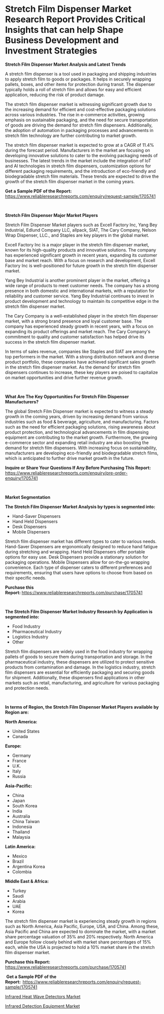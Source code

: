 <p><h1>Stretch Film Dispenser Market Research Report Provides Critical Insights that can help Shape Business Development and Investment Strategies</h1></p><p><strong>Stretch Film Dispenser Market Analysis and Latest Trends</strong></p>
<p><p>A stretch film dispenser is a tool used in packaging and shipping industries to apply stretch film to goods or packages. It helps in securely wrapping pallets, boxes, and other items for protection during transit. The dispenser typically holds a roll of stretch film and allows for easy and efficient application, reducing the risk of product damage.</p><p>The stretch film dispenser market is witnessing significant growth due to the increasing demand for efficient and cost-effective packaging solutions across various industries. The rise in e-commerce activities, growing emphasis on sustainable packaging, and the need for secure transportation of goods are driving the demand for stretch film dispensers. Additionally, the adoption of automation in packaging processes and advancements in stretch film technology are further contributing to market growth.</p><p>The stretch film dispenser market is expected to grow at a CAGR of 11.4% during the forecast period. Manufacturers in the market are focusing on developing innovative solutions to cater to the evolving packaging needs of businesses. The latest trends in the market include the integration of IoT and AI technologies in stretch film dispensers, customization options for different packaging requirements, and the introduction of eco-friendly and biodegradable stretch film materials. These trends are expected to drive the growth of the stretch film dispenser market in the coming years.</p></p>
<p><strong>Get a Sample PDF of the Report:&nbsp;</strong> <a href="https://www.reliableresearchreports.com/enquiry/request-sample/1705741">https://www.reliableresearchreports.com/enquiry/request-sample/1705741</a></p>
<p>&nbsp;</p>
<p><strong>Stretch Film Dispenser Major Market Players</strong></p>
<p><p>Stretch Film Dispenser Market players such as Excell Factory Inc, Yang Bey Industrial, Edlund Company LLC, allpack, SIAT, The Cary Company, Nelson Wrap Dispenser, LLC., and Staples are key players in the global market. </p><p>Excell Factory Inc is a major player in the stretch film dispenser market, known for its high-quality products and innovative solutions. The company has experienced significant growth in recent years, expanding its customer base and market reach. With a focus on research and development, Excell Factory Inc is well-positioned for future growth in the stretch film dispenser market.</p><p>Yang Bey Industrial is another prominent player in the market, offering a wide range of products to meet customer needs. The company has a strong presence in both domestic and international markets, with a reputation for reliability and customer service. Yang Bey Industrial continues to invest in product development and technology to maintain its competitive edge in the stretch film dispenser market.</p><p>The Cary Company is a well-established player in the stretch film dispenser market, with a strong brand presence and loyal customer base. The company has experienced steady growth in recent years, with a focus on expanding its product offerings and market reach. The Cary Company's commitment to quality and customer satisfaction has helped drive its success in the stretch film dispenser market.</p><p>In terms of sales revenue, companies like Staples and SIAT are among the top performers in the market. With a strong distribution network and diverse product portfolio, these companies have achieved significant sales growth in the stretch film dispenser market. As the demand for stretch film dispensers continues to increase, these key players are poised to capitalize on market opportunities and drive further revenue growth.</p></p>
<p>&nbsp;</p>
<p><strong>What Are The Key Opportunities For Stretch Film Dispenser Manufacturers?</strong></p>
<p><p>The global Stretch Film Dispenser market is expected to witness a steady growth in the coming years, driven by increasing demand from various industries such as food & beverage, agriculture, and manufacturing. Factors such as the need for efficient packaging solutions, rising awareness about product protection, and technological advancements in film dispensing equipment are contributing to the market growth. Furthermore, the growing e-commerce sector and expanding retail industry are also boosting the demand for stretch film dispensers. With increasing focus on sustainability, manufacturers are developing eco-friendly and biodegradable stretch films, which is anticipated to further drive market growth in the future.</p></p>
<p><strong>Inquire or Share Your Questions If Any Before Purchasing This Report:</strong> <a href="https://www.reliableresearchreports.com/enquiry/pre-order-enquiry/1705741">https://www.reliableresearchreports.com/enquiry/pre-order-enquiry/1705741</a></p>
<p>&nbsp;</p>
<p><strong>Market Segmentation</strong></p>
<p><strong>The Stretch Film Dispenser Market Analysis by types is segmented into:</strong></p>
<p><ul><li>Hand-Saver Dispensers</li><li>Hand Held Dispensers</li><li>Desk Dispensers</li><li>Mobile Dispensers</li></ul></p>
<p><p>Stretch film dispenser market has different types to cater to various needs. Hand-Saver Dispensers are ergonomically designed to reduce hand fatigue during stretching and wrapping. Hand Held Dispensers offer portable options for easy use. Desk Dispensers provide a stationary solution for packaging operations. Mobile Dispensers allow for on-the-go wrapping convenience. Each type of dispenser caters to different preferences and requirements, ensuring that users have options to choose from based on their specific needs.</p></p>
<p><strong>Purchase this Report:&nbsp;</strong><a href="https://www.reliableresearchreports.com/purchase/1705741">https://www.reliableresearchreports.com/purchase/1705741</a></p>
<p>&nbsp;</p>
<p><strong>The Stretch Film Dispenser Market Industry Research by Application is segmented into:</strong></p>
<p><ul><li>Food Industry</li><li>Pharmaceutical Industry</li><li>Logistics Industry</li><li>Other</li></ul></p>
<p><p>Stretch film dispensers are widely used in the food industry for wrapping pallets of goods to secure them during transportation and storage. In the pharmaceutical industry, these dispensers are utilized to protect sensitive products from contamination and damage. In the logistics industry, stretch film dispensers are essential for efficiently packaging and securing goods for shipment. Additionally, these dispensers find applications in other markets such as retail, manufacturing, and agriculture for various packaging and protection needs.</p></p>
<p>&nbsp;</p>
<p><strong>In terms of Region, the Stretch Film Dispenser Market Players available by Region are:</strong></p>
<p>
    <p> <strong> North America: </strong>
        <ul>
            <li>United States</li>
            <li>Canada</li>
        </ul>
        </p> 
    <p> <strong> Europe: </strong>
        <ul>
            <li>Germany</li>
            <li>France</li>
            <li>U.K.</li>
            <li>Italy</li>
            <li>Russia</li>
        </ul>
        </p> 
    <p> <strong> Asia-Pacific: </strong>
        <ul>
            <li>China</li>
            <li>Japan</li>
            <li>South Korea</li>
            <li>India</li>
            <li>Australia</li>
            <li>China Taiwan</li>
            <li>Indonesia</li>
            <li>Thailand</li>
            <li>Malaysia</li>
        </ul>
        </p> 
    <p> <strong> Latin America: </strong>
        <ul>
            <li>Mexico</li>
            <li>Brazil</li>
            <li>Argentina Korea</li>
            <li>Colombia</li>
        </ul>
        </p> 
    <p> <strong> Middle East & Africa: </strong>
        <ul>
            <li>Turkey</li>
            <li>Saudi</li>
            <li>Arabia</li>
            <li>UAE</li>
            <li>Korea</li>
        </ul>
    </p>
    </p>
<p><p>The stretch film dispenser market is experiencing steady growth in regions such as North America, Asia Pacific, Europe, USA, and China. Among these, Asia Pacific and China are expected to dominate the market, with a market share percentage valuation of 35% and 20% respectively. North America and Europe follow closely behind with market share percentages of 15% each, while the USA is projected to hold a 10% market share in the stretch film dispenser market.</p></p>
<p><strong>Purchase this Report: </strong><a href="https://www.reliableresearchreports.com/purchase/1705741">https://www.reliableresearchreports.com/purchase/1705741</a></p>
<p>&nbsp;<strong>Get a Sample PDF of the Report:&nbsp;&nbsp;</strong><a href="https://www.reliableresearchreports.com/enquiry/request-sample/1705741">https://www.reliableresearchreports.com/enquiry/request-sample/1705741</a></p>
<p><strong></strong></p>
<p><p><a href="https://github.com/khansimonweber1lqujlwoz15d/Market-Research-Report-List-1/blob/main/infrared-heat-wave-detectors-market.md">Infrared Heat Wave Detectors Market</a></p><p><a href="https://github.com/Sherrillcrooksxa8i18ucf2m/Market-Research-Report-List-1/blob/main/infrared-detection-equipment-market.md">Infrared Detection Equipment Market</a></p></p>